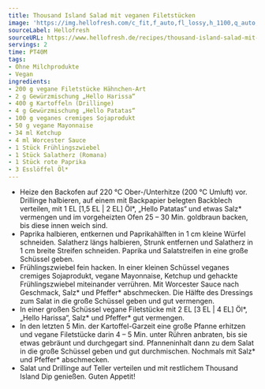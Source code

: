 ```yaml
---
title: Thousand Island Salad mit veganen Filetstücken
image: 'https://img.hellofresh.com/c_fit,f_auto,fl_lossy,h_1100,q_auto,w_2600/hellofresh_s3/image/thousand-island-salad-mit-veganen-filetstucken-8c345a74.jpg'
sourceLabel: Hellofresh
sourceURL: https://www.hellofresh.de/recipes/thousand-island-salad-mit-veganen-filetstucken-62f0fcdac3ece6f9d0044580
servings: 2
time: PT40M
tags:
- Ohne Milchprodukte
- Vegan
ingredients:
- 200 g vegane Filetstücke Hähnchen-Art
- 2 g Gewürzmischung „Hello Harissa“
- 400 g Kartoffeln (Drillinge)
- 4 g Gewürzmischung „Hello Patatas“
- 100 g veganes cremiges Sojaprodukt
- 50 g vegane Mayonnaise
- 34 ml Ketchup
- 4 ml Worcester Sauce
- 1 Stück Frühlingszwiebel
- 1 Stück Salatherz (Romana)
- 1 Stück rote Paprika
- 3 Esslöffel Öl*
---
```


- Heize den Backofen auf 220 °C Ober-/Unterhitze (200 °C Umluft) vor.  Drillinge halbieren, auf einem mit Backpapier belegten Backblech verteilen, mit 1 EL [1,5 EL | 2 EL] Öl\*, „Hello Patatas“ und etwas Salz\* vermengen und im vorgeheizten Ofen 25 – 30 Min. goldbraun backen, bis diese innen weich sind.
- Paprika halbieren, entkernen und Paprikahälften in 1 cm kleine Würfel schneiden.  Salatherz längs halbieren, Strunk entfernen und Salatherz in 1 cm breite Streifen schneiden.﻿  Paprika und Salatstreifen in eine große Schüssel geben.
- Frühlingszwiebel fein hacken.  In einer kleinen Schüssel veganes cremiges Sojaprodukt, vegane Mayonnaise, Ketchup und gehackte Frühlingszwiebel miteinander verrühren. Mit Worcester Sauce nach Geschmack, Salz\* und Pfeffer\* abschmecken.  Die Hälfte des Dressings zum Salat in die große Schüssel geben und gut vermengen.
- In einer großen Schüssel vegane Filetstücke mit 2 EL [3 EL | 4 EL] Öl\*, „Hello Harissa“, Salz\* und Pfeffer\* gut vermengen.
- In den letzten 5 Min. der Kartoffel-Garzeit eine große Pfanne erhitzen und vegane Filetstücke darin 4 – 5 Min. unter Rühren anbraten, bis sie etwas gebräunt und durchgegart sind.  Pfanneninhalt dann zu dem Salat in die große Schüssel geben und gut durchmischen. Nochmals mit Salz\* und Pfeffer\* abschmecken.
- Salat und Drillinge auf Teller verteilen und mit restlichem Thousand Island Dip genießen.  Guten Appetit!

